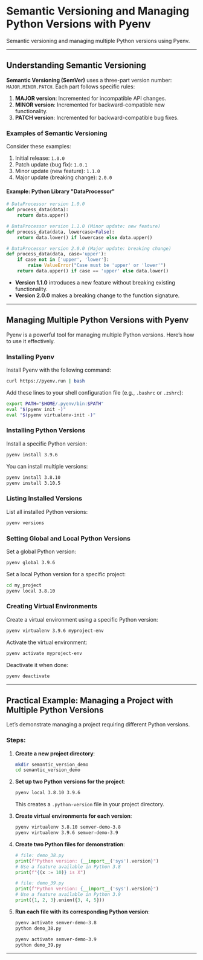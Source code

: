 # Semantic Versioning and Managing Python Versions with Pyenv

Semantic versioning and managing multiple Python versions using Pyenv.

---

## Understanding Semantic Versioning

**Semantic Versioning (SemVer)** uses a three-part version number: `MAJOR.MINOR.PATCH`. Each part follows specific rules:

1. **MAJOR version**: Incremented for incompatible API changes.
2. **MINOR version**: Incremented for backward-compatible new functionality.
3. **PATCH version**: Incremented for backward-compatible bug fixes.

### Examples of Semantic Versioning

Consider these examples:

1. Initial release: `1.0.0`
2. Patch update (bug fix): `1.0.1`
3. Minor update (new feature): `1.1.0`
4. Major update (breaking change): `2.0.0`

#### Example: Python Library "DataProcessor"

```python
# DataProcessor version 1.0.0
def process_data(data):
    return data.upper()

# DataProcessor version 1.1.0 (Minor update: new feature)
def process_data(data, lowercase=False):
    return data.lower() if lowercase else data.upper()

# DataProcessor version 2.0.0 (Major update: breaking change)
def process_data(data, case='upper'):
    if case not in ['upper', 'lower']:
        raise ValueError("Case must be 'upper' or 'lower'")
    return data.upper() if case == 'upper' else data.lower()
```

- **Version 1.1.0** introduces a new feature without breaking existing functionality.
- **Version 2.0.0** makes a breaking change to the function signature.

---

## Managing Multiple Python Versions with Pyenv

Pyenv is a powerful tool for managing multiple Python versions. Here’s how to use it effectively.

### Installing Pyenv

Install Pyenv with the following command:

```bash
curl https://pyenv.run | bash
```

Add these lines to your shell configuration file (e.g., `.bashrc` or `.zshrc`):

```bash
export PATH="$HOME/.pyenv/bin:$PATH"
eval "$(pyenv init -)"
eval "$(pyenv virtualenv-init -)"
```

### Installing Python Versions

Install a specific Python version:

```bash
pyenv install 3.9.6
```

You can install multiple versions:

```bash
pyenv install 3.8.10
pyenv install 3.10.5
```

### Listing Installed Versions

List all installed Python versions:

```bash
pyenv versions
```

### Setting Global and Local Python Versions

Set a global Python version:

```bash
pyenv global 3.9.6
```

Set a local Python version for a specific project:

```bash
cd my_project
pyenv local 3.8.10
```

### Creating Virtual Environments

Create a virtual environment using a specific Python version:

```bash
pyenv virtualenv 3.9.6 myproject-env
```

Activate the virtual environment:

```bash
pyenv activate myproject-env
```

Deactivate it when done:

```bash
pyenv deactivate
```

---

## Practical Example: Managing a Project with Multiple Python Versions

Let’s demonstrate managing a project requiring different Python versions.

### Steps:

1. **Create a new project directory**:

    ```bash
    mkdir semantic_version_demo
    cd semantic_version_demo
    ```

2. **Set up two Python versions for the project**:

    ```bash
    pyenv local 3.8.10 3.9.6
    ```

    This creates a `.python-version` file in your project directory.

3. **Create virtual environments for each version**:

    ```bash
    pyenv virtualenv 3.8.10 semver-demo-3.8
    pyenv virtualenv 3.9.6 semver-demo-3.9
    ```

4. **Create two Python files for demonstration**:

    ```python
    # file: demo_38.py
    print(f"Python version: {__import__('sys').version}")
    # Use a feature available in Python 3.8
    print(f"{(x := 10)} is X")
    ```

    ```python
    # file: demo_39.py
    print(f"Python version: {__import__('sys').version}")
    # Use a feature available in Python 3.9
    print({1, 2, 3}.union({3, 4, 5}))
    ```

5. **Run each file with its corresponding Python version**:

    ```bash
    pyenv activate semver-demo-3.8
    python demo_38.py

    pyenv activate semver-demo-3.9
    python demo_39.py
    ```

---
